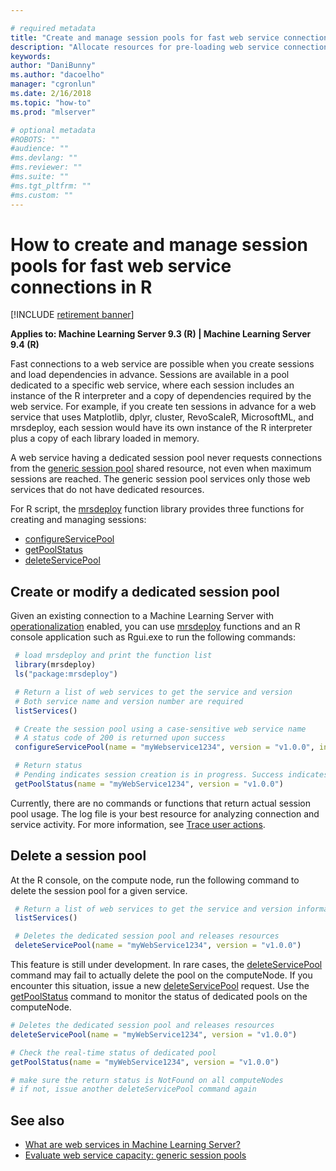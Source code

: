 ```yaml
---

# required metadata
title: "Create and manage session pools for fast web service connections in R (Machine Learning Server)"
description: "Allocate resources for pre-loading web service connections and dependencies in R solutions (Machine Learning Server ). "
keywords: 
author: "DaniBunny"
ms.author: "dacoelho"
manager: "cgronlun"
ms.date: 2/16/2018
ms.topic: "how-to"
ms.prod: "mlserver"

# optional metadata
#ROBOTS: ""
#audience: ""
#ms.devlang: ""
#ms.reviewer: ""
#ms.suite: ""
#ms.tgt_pltfrm: ""
#ms.custom: ""
---
```


# How to create and manage session pools for fast web service connections in R

[!INCLUDE [retirement banner](~/includes/machine-learning-server-retirement.md)]

**Applies to: Machine Learning Server 9.3 (R) | Machine Learning Server 9.4 (R)**

Fast connections to a web service are possible when you create sessions and load dependencies in advance. Sessions are available in a pool dedicated to a specific web service, where each session includes an instance of the R interpreter and a copy of dependencies required by the web service. For example, if you create ten sessions in advance for a web service that uses Matplotlib, dplyr, cluster, RevoScaleR, MicrosoftML, and mrsdeploy, each session would have its own instance of the R interpreter plus a copy of each library loaded in memory. 

A web service having a dedicated session pool never requests connections from the [generic session pool](configure-evaluate-capacity.md#pool) shared resource, not even when maximum sessions are reached. The generic session pool services only those web services that do not have dedicated resources.

For R script, the [mrsdeploy](../r-reference/mrsdeploy/mrsdeploy-package.md) function library provides three functions for creating and managing sessions:

+ [configureServicePool](../r-reference/mrsdeploy/configureServicePool.md)
+ [getPoolStatus](../r-reference/mrsdeploy/getPoolStatus.md)
+ [deleteServicePool](../r-reference/mrsdeploy/deleteServicePool.md)

## Create or modify a dedicated session pool

Given an existing connection to a Machine Learning Server with [operationalization](../r-reference/mrsdeploy/configureServicePool.md) enabled, you can use [mrsdeploy](../r-reference/mrsdeploy/mrsdeploy-package.md) functions and an R console application such as Rgui.exe to run the following commands:

```r
 # load mrsdeploy and print the function list
 library(mrsdeploy)
 ls("package:mrsdeploy")

 # Return a list of web services to get the service and version 
 # Both service name and version number are required
 listServices()

 # Create the session pool using a case-sensitive web service name
 # A status code of 200 is returned upon success
 configureServicePool(name = "myWebservice1234", version = "v1.0.0", initialPoolSize = 5, maxPoolSize = 10 )

 # Return status 
 # Pending indicates session creation is in progress. Success indicates sessions are ready.
 getPoolStatus(name = "myWebService1234", version = "v1.0.0")
```
Currently, there are no commands or functions that return actual session pool usage. The log file is your best resource for analyzing connection and service activity. For more information, see [Trace user actions](configure-run-diagnostics.md#trace-user-actions).

## Delete a session pool

At the R console, on the compute node, run the following command to delete the session pool for a given service.

```R
 # Return a list of web services to get the service and version information
 listServices()

 # Deletes the dedicated session pool and releases resources
 deleteServicePool(name = "myWebService1234", version = "v1.0.0")
```
This feature is still under development. In rare cases, the [deleteServicePool](../r-reference/mrsdeploy/deleteServicePool.md) command may fail to actually delete the pool on the computeNode. If you encounter this situation, issue a new [deleteServicePool](../r-reference/mrsdeploy/deleteServicePool.md) request. Use the [getPoolStatus](../r-reference/mrsdeploy/getPoolStatus.md) command to monitor the status of dedicated pools on the computeNode.

 ```R
 # Deletes the dedicated session pool and releases resources
 deleteServicePool(name = "myWebService1234", version = "v1.0.0")
 
 # Check the real-time status of dedicated pool
 getPoolStatus(name = "myWebService1234", version = "v1.0.0")
 
 # make sure the return status is NotFound on all computeNodes
 # if not, issue another deleteServicePool command again
```
## See also

 + [What are web services in Machine Learning Server?](concept-what-are-web-services.md)
 + [Evaluate web service capacity: generic session pools](configure-evaluate-capacity.md#pool)
